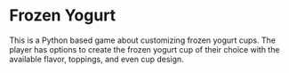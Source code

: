 # Frozen Yogurt
This is a Python based game about customizing frozen yogurt cups. The player has options to create the frozen yogurt cup of their choice with the available flavor, toppings, and even cup design. 
